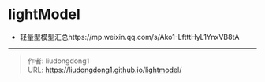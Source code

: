 # lightModel


- 轻量型模型汇总https://mp.weixin.qq.com/s/Ako1-LftttHyL1YnxVB8tA



---

> 作者: liudongdong1  
> URL: https://liudongdong1.github.io/lightmodel/  

